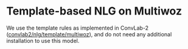 # Template-based NLG on Multiwoz

We use the template rules as implemented in ConvLab-2 ([convlab2/nlg/template/multiwoz](https://github.com/thu-coai/ConvLab-2/tree/master/convlab2/nlg/template/multiwoz)), and do not need any additional installation to use this model.
